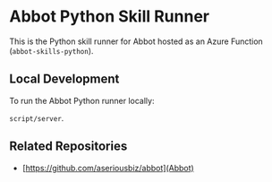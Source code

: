# Abbot Python Skill Runner

This is the Python skill runner for Abbot hosted as an Azure Function (`abbot-skills-python`).

## Local Development

To run the Abbot Python runner locally:

`script/server`.

## Related Repositories

* [https://github.com/aseriousbiz/abbot](Abbot)
